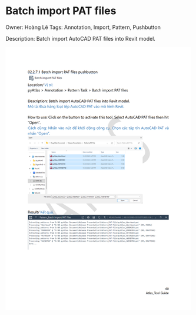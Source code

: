 # Batch import PAT files

Owner: Hoàng Lê
Tags: Annotation, Import, Pattern, Pushbutton

Description: Batch import AutoCAD PAT files into Revit model.

![Untitled](Batch%20import%20PAT%20files%205dd935b8052540218525cd2d89599827/Untitled.png)